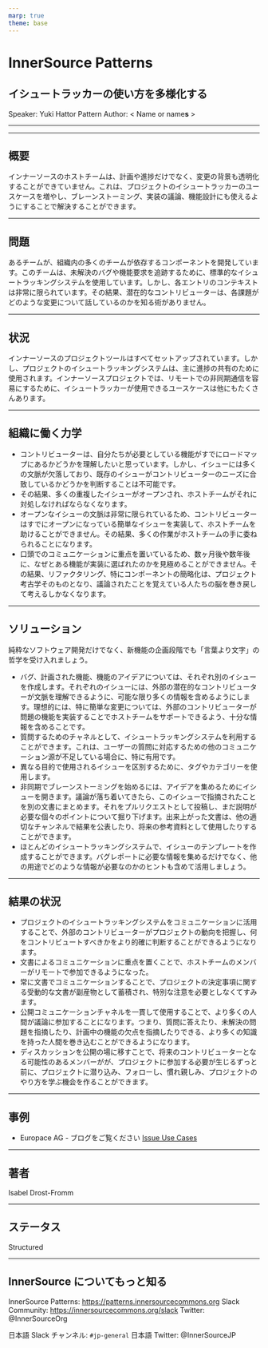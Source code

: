 ```yaml
---
marp: true
theme: base
---
```



<!-- _class: cover lead -->

# InnerSource Patterns

## イシュートラッカーの使い方を多様化する

Speaker: Yuki Hattor
Pattern Author: < Name or name**s** >

---

<!--
header: '**InnerSource Patterns**: イシュートラッカーの使い方を多様化する'
paginate: true
class: slides
footer: '[Yuki Hattori (@yuhattor)](https://twitter.com/yuhattor)'
-->




---

## 概要

インナーソースのホストチームは、計画や進捗だけでなく、変更の背景も透明化することができていません。これは、プロジェクトのイシュートラッカーのユースケースを増やし、ブレーンストーミング、実装の議論、機能設計にも使えるようにすることで解決することができます。

---

## 問題

あるチームが、組織内の多くのチームが依存するコンポーネントを開発しています。このチームは、未解決のバグや機能要求を追跡するために、標準的なイシュートラッキングシステムを使用しています。しかし、各エントリのコンテキストは非常に限られています。その結果、潜在的なコントリビューターは、各課題がどのような変更について話しているのかを知る術がありません。

---

## 状況

インナーソースのプロジェクトツールはすべてセットアップされています。しかし、プロジェクトのイシュートラッキングシステムは、主に進捗の共有のために使用されます。インナーソースプロジェクトでは、リモートでの非同期通信を容易にするために、イシュートラッカーが使用できるユースケースは他にもたくさんあります。

---

## 組織に働く力学

* コントリビューターは、自分たちが必要としている機能がすでにロードマップにあるかどうかを理解したいと思っています。しかし、イシューには多くの文脈が欠落しており、既存のイシューがコントリビューターのニーズに合致しているかどうかを判断することは不可能です。
* その結果、多くの重複したイシューがオープンされ、ホストチームがそれに対処しなければならなくなります。
* オープンなイシューの文脈は非常に限られているため、コントリビューターはすでにオープンになっている簡単なイシューを実装して、ホストチームを助けることができません。その結果、多くの作業がホストチームの手に委ねられることになります。
* 口頭でのコミュニケーションに重点を置いているため、数ヶ月後や数年後に、なぜとある機能が実装に選ばれたのかを見極めることができません。その結果、リファクタリング、特にコンポーネントの簡略化は、プロジェクト考古学そのものとなり、議論されたことを覚えている人たちの脳を巻き戻して考えるしかなくなります。

---

## ソリューション

純粋なソフトウェア開発だけでなく、新機能の企画段階でも「言葉より文字」の哲学を受け入れましょう。

* バグ、計画された機能、機能のアイデアについては、それぞれ別のイシューを作成します。それぞれのイシューには、外部の潜在的なコントリビューターが文脈を理解できるように、可能な限り多くの情報を含めるようにします。理想的には、特に簡単な変更については、外部のコントリビューターが問題の機能を実装することでホストチームをサポートできるよう、十分な情報を含めることです。
* 質問するためのチャネルとして、イシュートラッキングシステムを利用することができます。これは、ユーザーの質問に対応するための他のコミュニケーション源が不足している場合に、特に有用です。
* 異なる目的で使用されるイシューを区別するために、タグやカテゴリーを使用します。
* 非同期でブレーンストーミングを始めるには、アイデアを集めるためにイシューを開きます。議論が落ち着いてきたら、このイシューで指摘されたことを別の文書にまとめます。それをプルリクエストとして投稿し、まだ説明が必要な個々のポイントについて掘り下げます。出来上がった文書は、他の適切なチャンネルで結果を公表したり、将来の参考資料として使用したりすることができます。
* ほとんどのイシュートラッキングシステムで、イシューのテンプレートを作成することができます。バグレポートに必要な情報を集めるだけでなく、他の用途でどのような情報が必要なのかのヒントも含めて活用しましょう。

---

## 結果の状況

* プロジェクトのイシュートラッキングシステムをコミュニケーションに活用することで、外部のコントリビューターがプロジェクトの動向を把握し、何をコントリビュートすべきかをより的確に判断することができるようになります。
* 文書によるコミュニケーションに重点を置くことで、ホストチームのメンバーがリモートで参加できるようになった。
* 常に文書でコミュニケーションすることで、プロジェクトの決定事項に関する受動的な文書が副産物として蓄積され、特別な注意を必要としなくてすみます。
* 公開コミュニケーションチャネルを一貫して使用することで、より多くの人間が議論に参加することになります。つまり、質問に答えたり、未解決の問題を指摘したり、計画中の機能の欠点を指摘したりできる、より多くの知識を持った人間を巻き込むことができるようになります。
* ディスカッションを公開の場に移すことで、将来のコントリビューターとなる可能性のあるメンバーがが、プロジェクトに参加する必要が生じるずっと前に、プロジェクトに潜り込み、フォローし、慣れ親しみ、プロジェクトのやり方を学ぶ機会を作ることができます。

---

## 事例

* Europace AG - ブログをご覧ください [Issue Use Cases](https://tech.europace.de/post/using-issues-for-asking-questions-and-tracking-work/)

---

## 著者

Isabel Drost-Fromm

---

## ステータス

Structured

---

## InnerSource についてもっと知る

InnerSource Patterns: https://patterns.innersourcecommons.org
Slack Community: https://innersourcecommons.org/slack
Twitter: @InnerSourceOrg

日本語 Slack チャンネル: ```#jp-general```
日本語 Twitter: @InnerSourceJP

